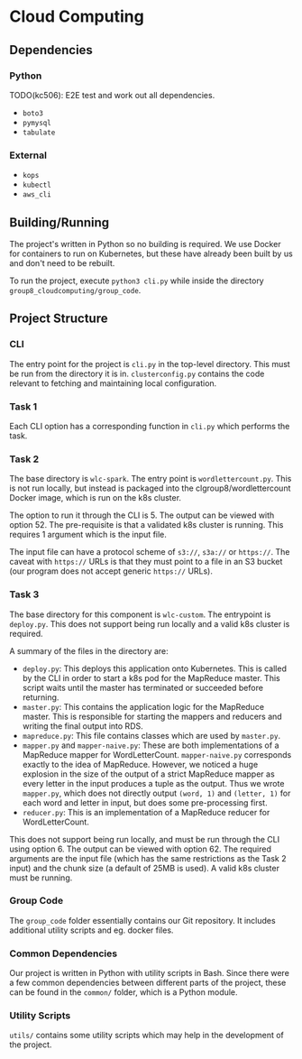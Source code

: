 # Cloud Computing

## Dependencies

### Python

TODO(kc506): E2E test and work out all dependencies.
- `boto3`
- `pymysql`
- `tabulate`

### External

- `kops`
- `kubectl`
- `aws_cli`

## Building/Running

The project's written in Python so no building is required. We use Docker for containers to run on Kubernetes, but these
have already been built by us and don't need to be rebuilt.

To run the project, execute `python3 cli.py` while inside the directory `group8_cloudcomputing/group_code`.

## Project Structure

### CLI

The entry point for the project is `cli.py` in the top-level directory. This must be run from the directory it is in. `clusterconfig.py` contains the code relevant to fetching and maintaining local configuration.

### Task 1

Each CLI option has a corresponding function in `cli.py` which performs the task.

### Task 2

The base directory is `wlc-spark`. The entry point is `wordlettercount.py`. This is not run locally, but instead is packaged into the clgroup8/wordlettercount Docker image, which is run on the k8s cluster.

The option to run it through the CLI is 5. The output can be viewed with option 52. The pre-requisite is that a validated k8s cluster is running. This requires 1 argument which is the input file.

The input file can have a protocol scheme of `s3://`, `s3a://` or `https://`. The caveat with `https://` URLs is that they must point to a file in an S3 bucket (our program does not accept generic `https://` URLs).

### Task 3

The base directory for this component is `wlc-custom`. The entrypoint is `deploy.py`. This does not support being run locally and a valid k8s cluster is required.

A summary of the files in the directory are:

- `deploy.py`: This deploys this application onto Kubernetes. This is called by the CLI in order to start a k8s pod for the MapReduce master. This script waits until the master has terminated or succeeded before returning.
- `master.py`: This contains the application logic for the MapReduce master. This is responsible for starting the mappers and reducers and writing the final output into RDS.
- `mapreduce.py`: This file contains classes which are used by `master.py`.
- `mapper.py` and `mapper-naive.py`: These are both implementations of a MapReduce mapper for WordLetterCount. `mapper-naive.py` corresponds exactly to the idea of MapReduce. However, we noticed a huge explosion in the size of the output of a strict MapReduce mapper as every letter in the input produces a tuple as the output. Thus we wrote `mapper.py`, which does not directly output `(word, 1)` and `(letter, 1)` for each word and letter in input, but does some pre-processing first.
- `reducer.py`: This is an implementation of a MapReduce reducer for WordLetterCount.

This does not support being run locally, and must be run through the CLI using option 6. The output can be viewed with
option 62. The required arguments are the input file (which has the same restrictions as the Task 2 input) and the chunk
size (a default of 25MB is used). A valid k8s cluster must be running.

### Group Code

The `group_code` folder essentially contains our Git repository. It includes additional utility scripts and eg. docker
files.

### Common Dependencies

Our project is written in Python with utility scripts in Bash. Since there were a few common dependencies between different parts of the project, these can be found in the `common/` folder, which is a Python module.

### Utility Scripts

`utils/` contains some utility scripts which may help in the development of the project.